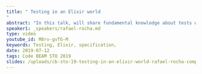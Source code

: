```yaml
---
title: " Testing in an Elixir world
"
abstract: "In this talk, will share fundamental knowledge about tests with Elixir. Through examples, explore how can we bring specifications, clarity, and better practices to be more self-confident while coding."
speaker1: _speakers/rafael-rocha.md
type: video
youtube_id: M8rv-gvTG-M
keywords: Testing, Elixir, specification,
date: 2019-07-12
tags: Code BEAM STO 2019
slides: /uploads/cb-sto-19-testing-in-an-elixir-world-rafael-rocha-compressed.pdf
---
```


